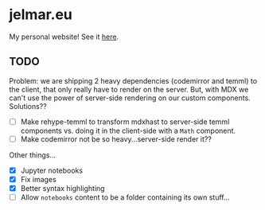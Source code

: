 # jelmar.eu

My personal website! See it [here](https://jelmar.eu).

## TODO

Problem: we are shipping 2 heavy dependencies (codemirror and temml) to the client, that only really have to render on the server. But, with MDX we can't use the power of server-side rendering on our custom components. Solutions??

- [ ] Make rehype-temml to transform mdxhast to server-side temml components vs. doing it in the client-side with a `Math` component.
- [ ] Make codemirror not be so heavy...server-side render it??

Other things...

- [x] Jupyter notebooks
- [x] Fix images
- [x] Better syntax highlighting
- [ ] Allow `notebooks` content to be a folder containing its own stuff...

